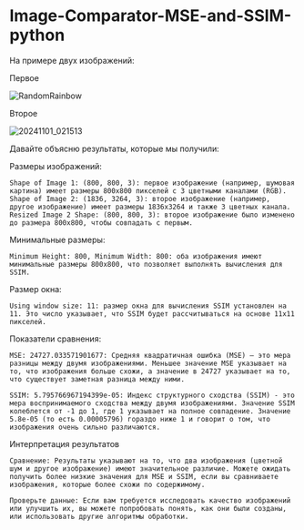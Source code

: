 # Image-Comparator-MSE-and-SSIM-python
На примере двух изображений:

Первое

![RandomRainbow](https://github.com/user-attachments/assets/799ac376-c656-4079-bf76-3cf1c8b56850)

Второе

![20241101_021513](https://github.com/user-attachments/assets/7006d4e1-d6e6-44df-a37c-b234b6f9d5fe)

Давайте объясню результаты, которые мы получили:

Размеры изображений:

    Shape of Image 1: (800, 800, 3): первое изображение (например, шумовая картина) имеет размеры 800x800 пикселей с 3 цветными каналами (RGB).
    Shape of Image 2: (1836, 3264, 3): второе изображение (например, другое изображение) имеет размеры 1836x3264 и также 3 цветных канала.
    Resized Image 2 Shape: (800, 800, 3): второе изображение было изменено до размера 800x800, чтобы совпадать с первым.

Минимальные размеры:

    Minimum Height: 800, Minimum Width: 800: оба изображения имеют минимальные размеры 800x800, что позволяет выполнять вычисления для SSIM.

Размер окна:

    Using window size: 11: размер окна для вычисления SSIM установлен на 11. Это число указывает, что SSIM будет рассчитываться на основе 11х11 пикселей.

Показатели сравнения:

    MSE: 24727.033571901677: Средняя квадратичная ошибка (MSE) — это мера разницы между двумя изображениями. Меньшее значение MSE указывает на то, что изображения больше схожи, а значение в 24727 указывает на то, что существует заметная разница между ними.
    
    SSIM: 5.795766967194399e-05: Индекс структурного сходства (SSIM) - это мера воспринимаемого сходства между двумя изображениями. Значение SSIM колеблется от -1 до 1, где 1 указывает на полное совпадение. Значение 5.8e-05 (то есть 0.00005796) гораздо ниже 1 и говорит о том, что изображения очень сильно различаются.
    
Интерпретация результатов

    Сравнение: Результаты указывают на то, что два изображения (цветной шум и другое изображение) имеют значительное различие. Можете ожидать получить более низкие значения для MSE и SSIM, если вы сравниваете изображения, которые более схожи по содержимому.
    
    Проверьте данные: Если вам требуется исследовать качество изображений или улучшить их, вы можете попробовать понять, как они были созданы, или использовать другие алгоритмы обработки.

